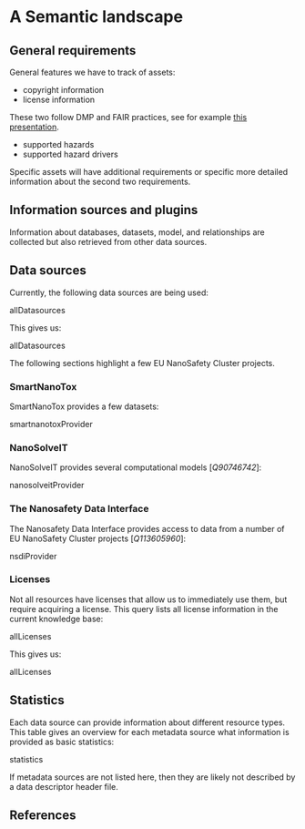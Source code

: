 # A Semantic landscape

## General requirements

General features we have to track of assets:

* <topic>copyright information</topic>
* <topic>license information</topic>

These two follow DMP and FAIR practices, see for example [this presentation](http://doi.org/10.5281/zenodo.3661425).

* supported hazards
* supported hazard drivers

Specific assets will have additional requirements or specific more detailed information about the second two
requirements.

## Information sources and plugins

Information about databases, datasets, model, and relationships
are collected but also retrieved from other <topic>data sources</topic>.

## Data sources

Currently, the following data sources are being used:

<sparql>allDatasources</sparql>

This gives us:

<out>allDatasources</out>

The following sections highlight a few EU NanoSafety Cluster projects.

### SmartNanoTox

<topic>SmartNanoTox</topic> provides a few datasets:

<out>smartnanotoxProvider</out>

### NanoSolveIT

<topic>NanoSolveIT</topic> provides several computational models [<cite>Q90746742</cite>]:

<out>nanosolveitProvider</out>

### The Nanosafety Data Interface

The <topic>Nanosafety Data Interface</topic> provides access to data from a number of 
EU NanoSafety Cluster projects [<cite>Q113605960</cite>]:

<out>nsdiProvider</out>

### Licenses

Not all resources have licenses that allow us to immediately use them, but require acquiring a license.
This query lists all license information in the current knowledge base:

<sparql>allLicenses</sparql>

This gives us:

<out limit="10">allLicenses</out>


## Statistics

Each data source can provide information about different
resource types. This table gives an overview for each metadata
source what information is provided as basic <topic>statistics</topic>:

<out>statistics</out>

If metadata sources are not listed here, then they are likely not
described by a data descriptor header file.


## References

<references/>
